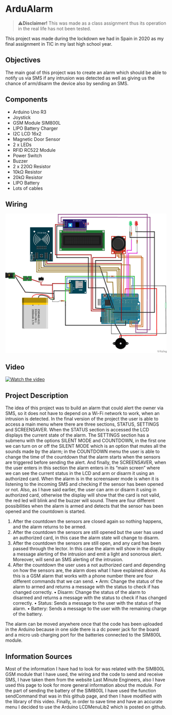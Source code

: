 # ArduAlarm

> ⚠️**Disclaimer!** This was made as a class assignment thus its operation in the real life has not been tested.

This project was made during the lockdown we had in Spain in 2020 as my final assignment in TIC in my last high school year.

## Objectives
The main goal of this project was to create an alarm which should be able to notify us via SMS if any intrusion was detected as well as giving us the chance of arm/disarm the device also by sending an SMS.


## Components

 - Arduino Uno R3
 - Joystick
 - GSM Module SIM800L
 - LIPO Battery Charger
 - I2C LCD 16x2
 - Magnetic Door Sensor
 - 2 x LEDs
 - RFID RC522 Module
 - Power Switch
 - Buzzer
 - 2 x 220Ω Resistor
 - 10kΩ Resistor
 - 20kΩ Resistor
 - LIPO Battery
 - Lots of cables

## Wiring
![Connection_diagram](https://raw.githubusercontent.com/diseva1/ArduAlarm/master/connections_diagram.jpg)

## Video
[![Watch the video](https://img.youtube.com/vi/J2ibthyDfs0/maxresdefault.jpg)](https://www.youtube.com/watch?v=J2ibthyDfs0)

## Project Description
The idea of this project was to build an alarm that could alert the owner via SMS, so it does not have to depend on a Wi-Fi network to work, when an intrusion is detected. 
In the final version of the project the user is able to access a main menu where there are three sections, STATUS, SETTINGS and SCREENSAVER. When the STATUS section is accessed the LCD displays the current state of the alarm. The SETTINGS section has a submenu with the options SILENT MODE and COUNTDOWN, in the first one we can turn on or off the SILENT MODE which is an option that mutes all the sounds made by the alarm; in the COUNTDOWN menu the user is able to change the time of the countdown that the alarm starts when the sensors are triggered before sending the alert. And finally, the SCREENSAVER, when the user enters in this section the alarm enters in its “main screen” where we can see the current status in the LCD and arm or disarm it using an authorized card.
When the alarm is in the screensaver mode is when it is listening to the incoming SMS and checking if the sensor has been opened or not. Also, as I have said earlier, the user can arm or disarm it using in authorized card, otherwise the display will show that the card is not valid, the red led will blink and the buzzer will sound.
There are four different possibilities when the alarm is armed and detects that the sensor has been opened and the countdown is started.
1. After the countdown the sensors are closed again so nothing happens, and the alarm returns to be armed.
2. After the countdown the sensors are still opened but the user has used an authorized card, in this case the alarm state will change to disarm.
3. After the countdown the sensors are still open, and any card has been passed through the lector. In this case the alarm will show in the display a message alerting of the intrusion and emit a light and sonorous alert. Moreover, will send an SMS alerting of the intrusion.
4. After the countdown the user uses a not authorized card and depending on how the sensors are, the alarm does what I have explained above.
As this is a GSM alarm that works with a phone number there are four different commands that we can send.
• Arm: Change the status of the alarm to armed and returns a message with the status to check if has changed correctly.
• Disarm: Change the status of the alarm to disarmed and returns a message with the status to check if has changed correctly.
• Status: Sends a message to the user with the status of the alarm.
• Battery: Sends a message to the user with the remaining charge of the battery.

The alarm can be moved anywhere once that the code has been uploaded in the Arduino because in one side there is a dc power jack for the board and a micro usb charging port for the batteries connected to the SIM800L module.

## Information Sources
Most of the information I have had to look for was related with the SIM800L GSM module that I have used, the wiring and the code to send and receive SMS, I have taken them from the website Last Minute Engineers, also I have used this page to look for more general information about the module. 
For the part of sending the battery of the SIM800L I have used the function sendCommand that was in this github page, and then I have modified with the library of this video.
Finally, in order to save time and have an accurate menu I decided to use the Arduino LCDMenuLib2 which is posted on github.
